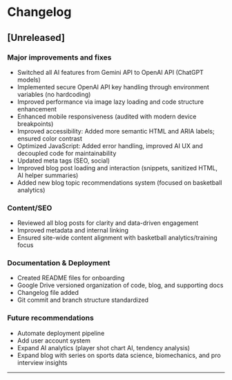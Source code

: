 # Changelog

## [Unreleased]

### Major improvements and fixes
- Switched all AI features from Gemini API to OpenAI API (ChatGPT models)
- Implemented secure OpenAI API key handling through environment variables (no hardcoding)
- Improved performance via image lazy loading and code structure enhancement
- Enhanced mobile responsiveness (audited with modern device breakpoints)
- Improved accessibility: Added more semantic HTML and ARIA labels; ensured color contrast
- Optimized JavaScript: Added error handling, improved AI UX and decoupled code for maintainability
- Updated meta tags (SEO, social)
- Improved blog post loading and interaction (snippets, sanitized HTML, AI helper summaries)
- Added new blog topic recommendations system (focused on basketball analytics)

### Content/SEO
- Reviewed all blog posts for clarity and data-driven engagement
- Improved metadata and internal linking
- Ensured site-wide content alignment with basketball analytics/training focus

### Documentation & Deployment
- Created README files for onboarding
- Google Drive versioned organization of code, blog, and supporting docs
- Changelog file added
- Git commit and branch structure standardized

### Future recommendations
- Automate deployment pipeline
- Add user account system
- Expand AI analytics (player shot chart AI, tendency analysis)
- Expand blog with series on sports data science, biomechanics, and pro interview insights

---
